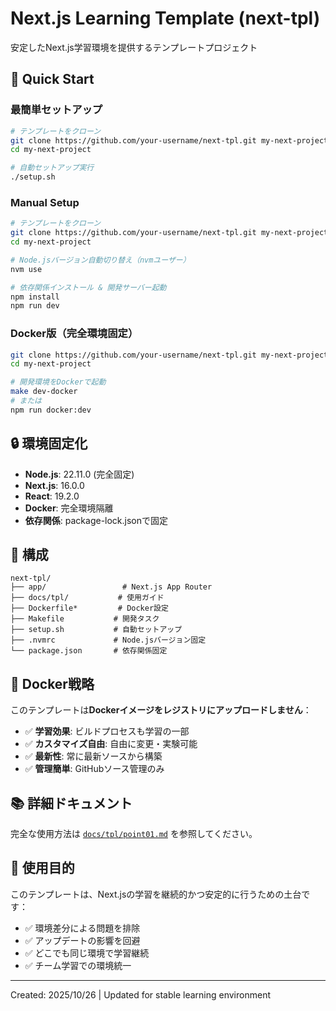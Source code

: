 # Next.js Learning Template (next-tpl)

安定したNext.js学習環境を提供するテンプレートプロジェクト

## 🚀 Quick Start

### 最簡単セットアップ
```bash
# テンプレートをクローン
git clone https://github.com/your-username/next-tpl.git my-next-project
cd my-next-project

# 自動セットアップ実行
./setup.sh
```

### Manual Setup
```bash
# テンプレートをクローン
git clone https://github.com/your-username/next-tpl.git my-next-project
cd my-next-project

# Node.jsバージョン自動切り替え（nvmユーザー）
nvm use

# 依存関係インストール & 開発サーバー起動
npm install
npm run dev
```

### Docker版（完全環境固定）
```bash
git clone https://github.com/your-username/next-tpl.git my-next-project
cd my-next-project

# 開発環境をDockerで起動
make dev-docker
# または
npm run docker:dev
```

## 🔒 環境固定化

- **Node.js**: 22.11.0 (完全固定)
- **Next.js**: 16.0.0
- **React**: 19.2.0
- **Docker**: 完全環境隔離
- **依存関係**: package-lock.jsonで固定

## 📁 構成

```
next-tpl/
├── app/                 # Next.js App Router
├── docs/tpl/           # 使用ガイド
├── Dockerfile*         # Docker設定
├── Makefile           # 開発タスク
├── setup.sh           # 自動セットアップ
├── .nvmrc             # Node.jsバージョン固定
└── package.json       # 依存関係固定
```

## 🐳 Docker戦略

このテンプレートは**Dockerイメージをレジストリにアップロードしません**：

- ✅ **学習効果**: ビルドプロセスも学習の一部
- ✅ **カスタマイズ自由**: 自由に変更・実験可能
- ✅ **最新性**: 常に最新ソースから構築
- ✅ **管理簡単**: GitHubソース管理のみ

## 📚 詳細ドキュメント

完全な使用方法は [`docs/tpl/point01.md`](./docs/tpl/point01.md) を参照してください。

## 🎯 使用目的

このテンプレートは、Next.jsの学習を継続的かつ安定的に行うための土台です：

- ✅ 環境差分による問題を排除
- ✅ アップデートの影響を回避
- ✅ どこでも同じ環境で学習継続
- ✅ チーム学習での環境統一

---

Created: 2025/10/26 | Updated for stable learning environment

